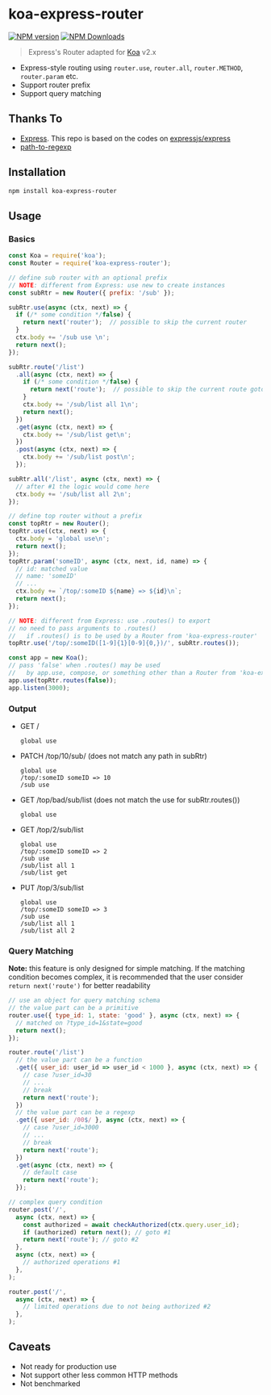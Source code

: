 # koa-express-router

[![NPM version](http://img.shields.io/npm/v/koa-express-router.svg?style=flat)](https://npmjs.org/package/koa-express-router) [![NPM Downloads](https://img.shields.io/npm/dm/koa-express-router.svg?style=flat)](https://npmjs.org/package/koa-express-router)

> Express's Router adapted for [Koa](http://koajs.com) v2.x

* Express-style routing using `router.use`, `router.all`, `router.METHOD`, `router.param` etc.
* Support router prefix
* Support query matching

## Thanks To

- [Express](https://expressjs.com). This repo is based on the codes on [expressjs/express](https://github.com/expressjs/express)
- [path-to-regexp](https://github.com/pillarjs/path-to-regexp)

## Installation

```sh
npm install koa-express-router
```

## Usage

### Basics

```js
const Koa = require('koa');
const Router = require('koa-express-router');

// define sub router with an optional prefix
// NOTE: different from Express: use new to create instances
const subRtr = new Router({ prefix: '/sub' });

subRtr.use(async (ctx, next) => {
  if (/* some condition */false) {
    return next('router');  // possible to skip the current router
  }
  ctx.body += '/sub use \n';
  return next();
});

subRtr.route('/list')
  .all(async (ctx, next) => {
    if (/* some condition */false) {
      return next('route');  // possible to skip the current route goto #1
    }
    ctx.body += '/sub/list all 1\n';
    return next();
  })
  .get(async (ctx, next) => {
    ctx.body += '/sub/list get\n';
  })
  .post(async (ctx, next) => {
    ctx.body += '/sub/list post\n';
  });

subRtr.all('/list', async (ctx, next) => {
  // after #1 the logic would come here
  ctx.body += '/sub/list all 2\n';
});

// define top router without a prefix
const topRtr = new Router();
topRtr.use((ctx, next) => {
  ctx.body = 'global use\n';
  return next();
});
topRtr.param('someID', async (ctx, next, id, name) => {
  // id: matched value
  // name: 'someID'
  // ...
  ctx.body += `/top/:someID ${name} => ${id}\n`;
  return next();
});

// NOTE: different from Express: use .routes() to export
// no need to pass arguments to .routes()
//   if .routes() is to be used by a Router from 'koa-express-router'
topRtr.use('/top/:someID([1-9]{1}[0-9]{0,})/', subRtr.routes());

const app = new Koa();
// pass 'false' when .routes() may be used
//   by app.use, compose, or something other than a Router from 'koa-express-router'
app.use(topRtr.routes(false));
app.listen(3000);

```

### Output

- GET /
  ```
  global use

  ```
- PATCH /top/10/sub/ (does not match any path in subRtr)
  ```
  global use
  /top/:someID someID => 10
  /sub use

  ```
- GET /top/bad/sub/list (does not match the use for subRtr.routes())
  ```
  global use

  ```
- GET /top/2/sub/list
  ```
  global use
  /top/:someID someID => 2
  /sub use
  /sub/list all 1
  /sub/list get

  ```
- PUT /top/3/sub/list
  ```
  global use
  /top/:someID someID => 3
  /sub use
  /sub/list all 1
  /sub/list all 2

  ```

### Query Matching

**Note:** this feature is only designed for simple matching. If the matching condition becomes complex, it is recommended that the user consider ``return next('route')`` for better readability

```js
// use an object for query matching schema
// the value part can be a primitive
router.use({ type_id: 1, state: 'good' }, async (ctx, next) => {
  // matched on ?type_id=1&state=good
  return next();
});

router.route('/list')
  // the value part can be a function
  .get({ user_id: user_id => user_id < 1000 }, async (ctx, next) => {
    // case ?user_id=30
    // ...
    // break
    return next('route');
  })
  // the value part can be a regexp
  .get({ user_id: /00$/ }, async (ctx, next) => {
    // case ?user_id=3000
    // ...
    // break
    return next('route');
  })
  .get(async (ctx, next) => {
    // default case
    return next('route');
  });

// complex query condition
router.post('/',
  async (ctx, next) => {
    const authorized = await checkAuthorized(ctx.query.user_id);
    if (authorized) return next(); // goto #1
    return next('route'); // goto #2
  },
  async (ctx, next) => {
    // authorized operations #1
  },
);

router.post('/',
  async (ctx, next) => {
    // limited operations due to not being authorized #2
  },
);

```

## Caveats

- Not ready for production use
- Not support other less common HTTP methods
- Not benchmarked
